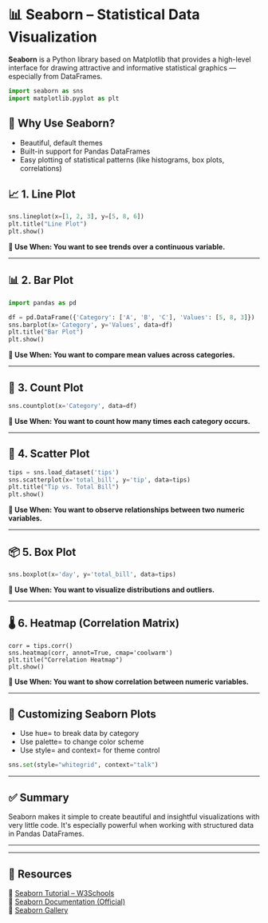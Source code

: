 # 📊 Seaborn – Statistical Data Visualization

**Seaborn** is a Python library based on Matplotlib that provides a high-level interface for drawing attractive and informative statistical graphics — especially from DataFrames.

```python
import seaborn as sns
import matplotlib.pyplot as plt
```

## 📌 Why Use Seaborn?

- Beautiful, default themes
- Built-in support for Pandas DataFrames
- Easy plotting of statistical patterns (like histograms, box plots, correlations)

## 📈 1. Line Plot
```python
sns.lineplot(x=[1, 2, 3], y=[5, 8, 6])
plt.title("Line Plot")
plt.show()
```
**📝 Use When: You want to see trends over a continuous variable.**

---

## 📊 2. Bar Plot
```python
import pandas as pd

df = pd.DataFrame({'Category': ['A', 'B', 'C'], 'Values': [5, 8, 3]})
sns.barplot(x='Category', y='Values', data=df)
plt.title("Bar Plot")
plt.show()
```

**📝 Use When: You want to compare mean values across categories.**


---


## 🎯 3. Count Plot
```python
sns.countplot(x='Category', data=df)
```
**📝 Use When: You want to count how many times each category occurs.**



---


## 🔵 4. Scatter Plot
```python
tips = sns.load_dataset('tips')
sns.scatterplot(x='total_bill', y='tip', data=tips)
plt.title("Tip vs. Total Bill")
plt.show()
```
**📝 Use When: You want to observe relationships between two numeric variables.**



---


## 📦 5. Box Plot
```python
sns.boxplot(x='day', y='total_bill', data=tips)
```
**📝 Use When: You want to visualize distributions and outliers.**


---


## 🌡️ 6. Heatmap (Correlation Matrix)
```pytho
corr = tips.corr()
sns.heatmap(corr, annot=True, cmap='coolwarm')
plt.title("Correlation Heatmap")
plt.show()
```
**📝 Use When: You want to show correlation between numeric variables.**


---


## 🎨 Customizing Seaborn Plots
- Use hue= to break data by category
- Use palette= to change color scheme
- Use style= and context= for theme control

```python
sns.set(style="whitegrid", context="talk")
```


---


## ✅ Summary
Seaborn makes it simple to create beautiful and insightful visualizations with very little code. It's especially powerful when working with structured data in Pandas DataFrames.


---


---

## 🔗 Resources

📘 [Seaborn Tutorial – W3Schools](https://www.w3schools.com/python/matplotlib_seaborn.asp)  
📘 [Seaborn Documentation (Official)](https://seaborn.pydata.org/)  
📘 [Seaborn Gallery](https://seaborn.pydata.org/examples/index.html)


